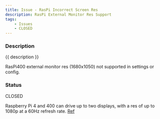 ```yaml
---
title: Issue - RasPi Incorrect Screen Res
description: RasPi External Monitor Res Support
tags:
    - Issues
    - CLOSED
---
```


### Description

{{ description }}

RasPi400 external monitor res (1680x1050) not supported in settings or config.

### Status

CLOSED

Raspberry Pi 4 and 400 can drive up to two displays, with a res of up to 1080p at a 60Hz refresh rate. [Ref](https://raspberrypi.com/documentation/computers/configuration.html#advanced-options41)

